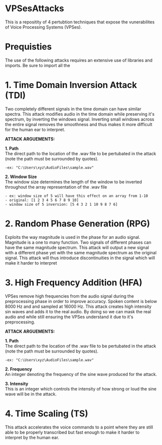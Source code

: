 # VPSesAttacks
This is a repositity of 4 pertubtion techniques that expose the vunerabilites of Voice Processing Systems (VPSes).


# Prequisties
The use of the following attacks requires an extensive use of libraries and imports. Be sure to import all the 


# 1. Time Domain Inversion Attack (TDI)
Two completely different signals in the time domain can have similar spectra. This attack modifies audio in the time domain while preserving it's spectrum, by inverting the windows signal. Inverting small windows across the entire signal removes the smoothness and thus makes it more difficult for the human ear to interpret. 

**ATTACK ARGUEMENTS:** <br />

**1. Path** <br />
The direct path to the location of the .wav file to be pertubated in the attack (note the path must be surrounded by quotes).

    -ex: "C:\Users\xyz\AudioFiles\sample.wav"

**2. Window Size** <br />
The window size determines the length of the window to be inverted throughout the array representation of the .wav file

    - ex: window size of 5 will have this effect on an array from 1-10               
    - original: [1 2 3 4 5 6 7 8 9 10]                          
    - window size of 5 inversion: [5 4 3 2 1 10 9 8 7 6]                      


# 2. Random Phase Generation (RPG)
Exploits the way magnitude is used in the phase for an audio signal. Magnitude is a one to many function. Two signals of different phases can have the same magnitude spectrum. This attack will output a new signal with a different phase yet with the same magnitude spectrum as the original signal. This attack will thus introduce discontinuities in the signal which will make it harder to interpret 


# 3. High Frequency Addition (HFA)
VPSes remove high frequencies from the audio signal during the preprocessing phase in order to improve accuracy. Spoken content is below 8000 Hz and and sampled at 16000 Hz. This attack creates high intensity sin waves and adds it to the real audio. By doing so we can mask the real audio and while still ensuring the VPSes understand it due to it's preprocessing. 

**ATTACK ARGUEMENTS:** <br />

**1. Path** <br />
The direct path to the location of the .wav file to be pertubated in the attack (note the path must be surrounded by quotes).

    -ex: "C:\Users\xyz\AudioFiles\sample.wav"

**2. Frequency** <br />
An integer denoting the frequency of the sine wave produced for the attack.

**3. Intensity** <br />
This is an integer which controls the intensity of how strong or loud the sine wave will be in the attack.


# 4. Time Scaling (TS)
This attack accelerates the voice commands to a point where they are still able to be properly transcribed but fast enough to make it harder to interpret by the human ear.
